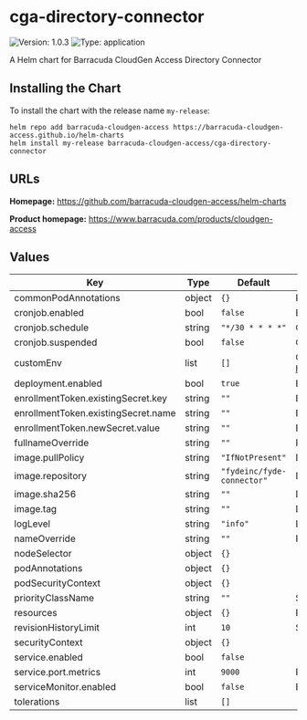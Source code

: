 # cga-directory-connector

![Version: 1.0.3](https://img.shields.io/badge/Version-1.0.3-informational?style=flat-square) ![Type: application](https://img.shields.io/badge/Type-application-informational?style=flat-square)

A Helm chart for Barracuda CloudGen Access Directory Connector

## Installing the Chart

To install the chart with the release name `my-release`:

```console
helm repo add barracuda-cloudgen-access https://barracuda-cloudgen-access.github.io/helm-charts
helm install my-release barracuda-cloudgen-access/cga-directory-connector
```

## URLs

**Homepage:** <https://github.com/barracuda-cloudgen-access/helm-charts>

**Product homepage:** <https://www.barracuda.com/products/cloudgen-access>

## Values

| Key | Type | Default | Description |
|-----|------|---------|-------------|
| commonPodAnnotations | object | `{}` | Provide pod annotations that all pods will use |
| cronjob.enabled | bool | `false` | Enable cronjob usage |
| cronjob.schedule | string | `"*/30 * * * *"` | Cronjob schedule |
| cronjob.suspended | bool | `false` | Cronjob pause |
| customEnv | list | `[]` | Configure directory-connector with environment variables. <https://campus.barracuda.com/product/cloudgenaccess/doc/93201555/parameters/> |
| deployment.enabled | bool | `true` | Enable deployment usage |
| enrollmentToken.existingSecret.key | string | `""` | Existing secret key |
| enrollmentToken.existingSecret.name | string | `""` | Existing secret resource name |
| enrollmentToken.newSecret.value | string | `""` | Enrollment token value to be created with new secret |
| fullnameOverride | string | `""` | Provide a name to substitute for the full names of resources |
| image.pullPolicy | string | `"IfNotPresent"` | Docker image pullPolicy |
| image.repository | string | `"fydeinc/fyde-connector"` | Docker image to use |
| image.sha256 | string | `""` | Docker image checksum |
| image.tag | string | `""` | Docker image tag |
| logLevel | string | `"info"` | Log level to use. Valid values: error/warning/info/debug |
| nameOverride | string | `""` | Provide a name in place of cga-directory-connector for labels |
| nodeSelector | object | `{}` |  |
| podAnnotations | object | `{}` |  |
| podSecurityContext | object | `{}` |  |
| priorityClassName | string | `""` | Set priorityClassName |
| resources | object | `{}` | Recomended resources for initial deployment |
| revisionHistoryLimit | int | `10` | Set revision history limit |
| securityContext | object | `{}` |  |
| service.enabled | bool | `false` |  |
| service.port.metrics | int | `9000` | Port number to serve prometheus metrics |
| serviceMonitor.enabled | bool | `false` | Enable serviceMonitor usage |
| tolerations | list | `[]` |  |
